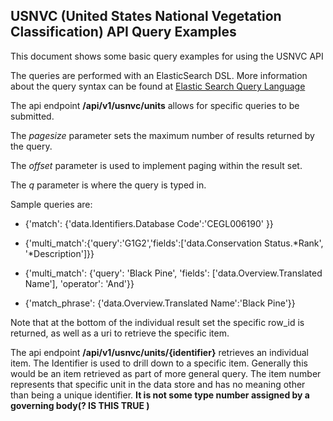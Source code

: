 ## USNVC (United States National Vegetation Classification) API Query Examples

This document shows some basic query examples for using the USNVC API

The queries are performed with an ElasticSearch DSL.  More information about the query syntax can be found
at [Elastic Search Query Language](https://www.elastic.co/guide/en/elasticsearch/reference/current/query-dsl.html)


The api endpoint  **/api/v1/usnvc/units**  allows for specific queries to be submitted.  

The *pagesize* parameter sets the maximum number of results returned by the query. 

The *offset* parameter is used to implement paging within the result set.

The *q* parameter is where the query is typed in. 

Sample queries are:

* {'match': {'data.Identifiers.Database Code':'CEGL006190' }}
 
* {'multi_match':{'query':'G1G2','fields':['data.Conservation Status.*Rank', '*Description']}}

* {'multi_match': {'query': 'Black Pine', 'fields': ['data.Overview.Translated Name'], 'operator': 'And'}}

* {'match_phrase': {'data.Overview.Translated Name':'Black Pine'}}

Note that at the bottom of the individual result set the specific row_id is returned, as well as a uri to retrieve 
the specific item. 

The api endpoint **/api/v1/usnvc/units/{identifier}** retrieves an individual item. The Identifier is used to drill down to a specific 
item. Generally this would be an item retrieved as part of more general query. The item number represents that specific unit in the data store and has no meaning other than being a unique identifier.  **It is not some type number assigned by a governing body(? IS THIS TRUE )**